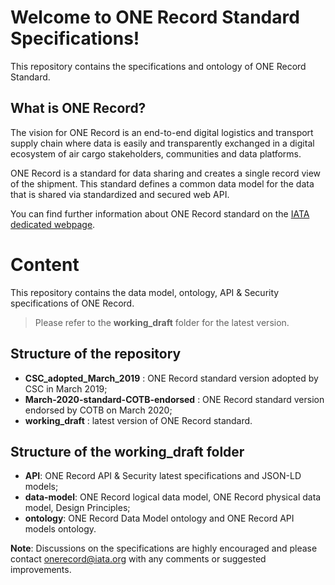 # Welcome to ONE Record Standard Specifications!

This repository contains the specifications and ontology of ONE Record Standard.

## What is ONE Record? 

The vision for ONE Record is an end-to-end digital logistics and transport supply chain where data is easily and transparently exchanged in a digital ecosystem of air cargo stakeholders, communities and data platforms.

ONE Record is a standard for data sharing and creates a single record view of the shipment. This standard defines a common data model for the data that is shared via standardized and secured web API.

You can find further information about ONE Record standard on the [IATA dedicated webpage](https://www.iata.org/en/programs/cargo/e/one-record/).

# Content
This repository contains the data model, ontology, API & Security specifications of ONE Record.

>Please refer to the **working_draft** folder for the latest version.

## Structure of the repository
- **CSC_adopted_March_2019** : ONE Record standard version adopted by CSC in March 2019;
- **March-2020-standard-COTB-endorsed** : ONE Record standard version endorsed by COTB on March 2020;
- **working_draft** : latest version of ONE Record standard.

## Structure of the working_draft folder
- **API**: ONE Record API & Security latest specifications and JSON-LD models;
- **data-model**: ONE Record logical data model, ONE Record physical data model, Design Principles;
- **ontology**: ONE Record Data Model ontology and ONE Record API models ontology.

__Note__: Discussions on the specifications are highly encouraged and please contact onerecord@iata.org with any comments or suggested improvements.

